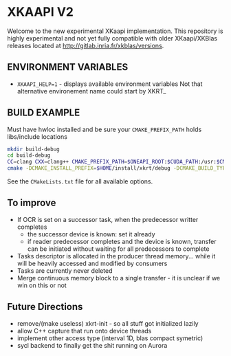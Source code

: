 # XKAAPI V2

Welcome to the new experimental XKaapi implementation.
This repository is highly experimental and not yet fully compatible with older XKaapi/XKBlas releases located at http://gitlab.inria.fr/xkblas/versions.

## ENVIRONMENT VARIABLES
- `XKAAPI_HELP=1` - displays available environment variables
Not that alternative environement name could start by XKRT_

## BUILD EXAMPLE
Must have hwloc installed and be sure your `CMAKE_PREFIX_PATH` holds libs/include locations
```bash
mkdir build-debug
cd build-debug
CC=clang CXX=clang++ CMAKE_PREFIX_PATH=$ONEAPI_ROOT:$CUDA_PATH:/usr:$CMAKE_PREFIX_PATH cmake -DCMAKE_INSTALL_PREFIX=$HOME/install/xkrt/debug-dgx -DCMAKE_BUILD_TYPE=Debug -DSTRICT=on -DUSE_STATS=on -DUSE_CUDA=on -DUSE_ZE=off -DUSE_SYCL=off -DUSE_ZE_SYCL_INTEROP=off -DUSE_CL=off -DUSE_HIP=off -DENABLE_HEAVY_DEBUG=off -DUSE_CAIRO=off -DUSE_NVML=off ..
cmake -DCMAKE_INSTALL_PREFIX=$HOME/install/xkrt/debug -DCMAKE_BUILD_TYPE=Debug -DUSE_STATS=on -DUSE_CUDA=on ..
```

See the `CMakeLists.txt` file for all available options.

## To improve
- If OCR is set on a successor task, when the predecessor writter completes
  - the successor device is known: set it already
  - if reader predecessor completes and the device is known, transfer can be initiated without waiting for all predecessors to complete
- Tasks descriptor is allocated in the producer thread memory... while it will be heavily accessed and modified by consumers
- Tasks are currently never deleted
- Merge continuous memory block to a single transfer - it is unclear if we win on this or not

## Future Directions
- remove/(make useless) xkrt-init - so all stuff got initialized lazily
- allow C++ capture that run onto device threads
- implement other access type (interval 1D, blas compact symetric)
- sycl backend to finally get the shit running on Aurora
